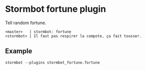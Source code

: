Stormbot fortune plugin
=======================

Tell random fortune.

```
<master>   | stormbot: fortune
<stormbot> | Il faut pas respirer la compote, ça fait tousser.
```

Example
-------

```
stormbot --plugins stormbot_fortune.fortune
```
